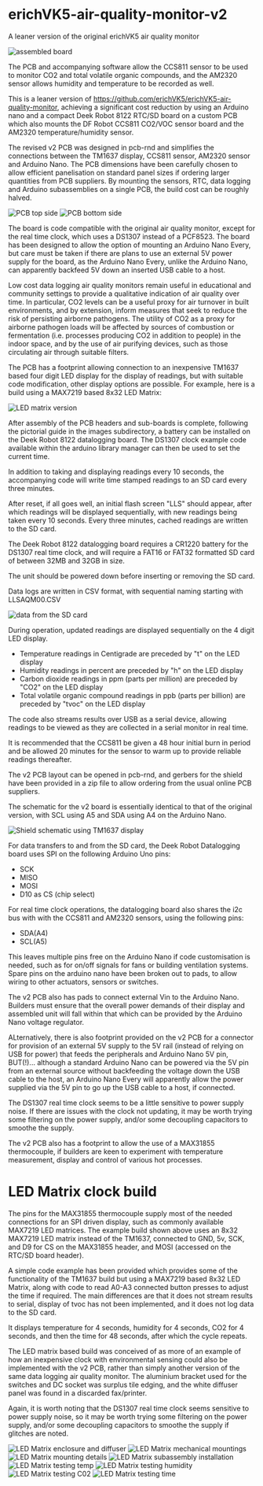 # erichVK5-air-quality-monitor-v2
A leaner version of the original erichVK5 air quality monitor

![assembled board](images/08-assembled-air-quality-monitor-v2.JPG)

The PCB and accompanying software allow the CCS811 sensor to be used to monitor CO2 and total volatile organic compounds, and the AM2320 sensor allows humidity and temperature to be recorded as well.

This is a leaner version of https://github.com/erichVK5/erichVK5-air-quality-monitor, achieving a significant cost reduction by using an Arduino nano and a compact Deek Robot 8122 RTC/SD board on a custom PCB which also mounts the DF Robot CCS811 CO2/VOC sensor board and the AM2320 temperature/humidity sensor. 

The revised v2 PCB was designed in pcb-rnd and simplifies the connections between the TM1637 display, CCS811 sensor, AM2320 sensor and Arduino Nano. The PCB dimensions have been carefully chosen to allow efficient panelisation on standard panel sizes if ordering larger quantities from PCB suppliers. By mounting the sensors, RTC, data logging and Arduino subassemblies on a single PCB, the build cost can be roughly halved. 

![PCB top side](images/PCB-top-side.JPG)
![PCB bottom side](images/PCB-bottom-side.JPG)

The board is code compatible with the original air quality monitor, except for the real time clock, which uses a DS1307 instead of a PCF8523. The board has been designed to allow the option of mounting an Arduino Nano Every, but care must be taken if there are plans to use an external 5V power supply for the board, as the Arduino Nano Every, unlike the Arduino Nano, can apparently backfeed 5V down an inserted USB cable to a host.

Low cost data logging air quality monitors remain useful in educational and community settings to provide a qualitative indication of air quality over time. In particular, CO2 levels can be a useful proxy for air turnover in built environments, and by extension, inform measures that seek to reduce the risk of persisting airborne pathogens. The utility of CO2 as a proxy for airborne pathogen loads will be affected by sources of combustion or fermentation (i.e. processes producing CO2 in addition to people) in the indoor space, and by the use of air purifying devices, such as those circulating air through suitable filters.

The PCB has a footprint allowing connection to an inexpensive TM1637 based four digit LED display for the display of readings, but with suitable code modification, other display options are possible. For example, here is a build using a MAX7219 based 8x32 LED Matrix:

![LED matrix version](images/009-LED-matrix-version-time.JPG)

After assembly of the PCB headers and sub-boards is complete, following the pictorial guide in the images subdirectory, a battery can be installed on the Deek Robot 8122 datalogging board. The DS1307 clock example code available within the arduino library manager can then be used to set the current time.

In addition to taking and displaying readings every 10 seconds, the accompanying code will write time stamped readings to an SD card every three minutes.

After reset, if all goes well, an initial flash screen "LLS" should appear, after which readings will be displayed sequentially, with new readings being taken every 10 seconds. Every three minutes, cached readings are written to the SD card.

The Deek Robot 8122 datalogging board requires a CR1220 battery for the DS1307 real time clock, and will require a FAT16 or FAT32 formatted SD card of between 32MB and 32GB in size.

The unit should be powered down before inserting or removing the SD card.

Data logs are written in CSV format, with sequential naming starting with LLSAQM00.CSV

![data from the SD card](images/LLS-data-analysis.jpg)

During operation, updated readings are displayed sequentially on the 4 digit LED display.

- Temperature readings in Centigrade are preceded by "t" on the LED display
- Humidity readings in percent are preceded by "h" on the LED display
- Carbon dioxide readings in ppm (parts per million) are preceded by "CO2" on the LED display
- Total volatile organic compound readings in ppb (parts per billion) are preceded by "tvoc" on the LED display

The code also streams results over USB as a serial device, allowing readings to be viewed as they are collected in a serial monitor in real time.

It is recommended that the CCS811 be given a 48 hour initial burn in period and be allowed 20 minutes for the sensor to warm up to provide reliable readings thereafter.

The v2 PCB layout can be opened in pcb-rnd, and gerbers for the shield have been provided in a zip file to allow ordering from the usual online PCB suppliers.

The schematic for the v2 board is essentially identical to that of the original version, with SCL using A5 and SDA using A4 on the Arduino Nano.

![Shield schematic using TM1637 display](images/LLS-shield-TM1637-schematic-v1.png)

For data transfers to and from the SD card, the Deek Robot Datalogging board uses SPI on the following Arduino Uno pins:

- SCK
- MISO
- MOSI
- D10 as CS (chip select)

For real time clock operations, the datalogging board also shares the i2c bus with with the CCS811 and AM2320 sensors, using the following pins:

- SDA(A4)
- SCL(A5)

This leaves multiple pins free on the Arduino Nano if code customisation is needed, such as for on/off signals for fans or building ventilation systems. Spare pins on the arduino nano have been broken out to pads, to allow wiring to other actuators, sensors or switches.

The v2 PCB also has pads to connect external Vin to the Arduino Nano. Builders must ensure that the overall power demands of their display and assembled unit will fall within that which can be provided by the Arduino Nano voltage regulator.

ALternatively, there is also footprint provided on the v2 PCB for a connector for provision of an external 5V supply to the 5V rail (instead of relying on USB for power) that feeds the peripherals and Arduino Nano 5V pin, BUT(!)... although a standard Arduino Nano can be powered via the 5V pin from an external source without backfeeding the voltage down the USB cable to the host, an Arduino Nano Every will apparently allow the power supplied via the 5V pin to go up the USB cable to a host, if connected.

The DS1307 real time clock seems to be a little sensitive to power supply noise. If there are issues with the clock not updating, it may be worth trying some filtering on the power supply, and/or some decoupling capacitors to smoothe the supply.

The v2 PCB also has a footprint to allow the use of a MAX31855 thermocouple, if builders are keen to experiment with temperature measurement, display and control of various hot processes.

# LED Matrix clock build

The pins for the MAX31855 thermocouple supply most of the needed connections for an SPI driven display, such as commonly available MAX7219 LED matrices. The example build shown above uses an 8x32 MAX7219 LED matrix instead of the TM1637, connected to GND, 5v, SCK, and D9 for CS on the MAX31855 header, and MOSI (accessed on the RTC/SD board header).

A simple code example has been provided which provides some of the functionality of the TM1637 build but using a MAX7219 based 8x32 LED Matrix, along with code to read A0-A3 connected button presses to adjust the time if required. The main differences are that it does not stream results to serial, display of tvoc has not been implemented, and it does not log data to the SD card.

It displays temperature for 4 seconds, humidity for 4 seconds, CO2 for 4 seconds, and then the time for 48 seconds, after which the cycle repeats.

The LED matrix based build was conceived of as more of an example of how an inexpensive clock with environmental sensing could also be implemented with the v2 PCB, rather than simply another version of the same data logging air quality monitor. The aluminium bracket used for the switches and DC socket was surplus tile edging, and the white diffuser panel was found in a discarded fax/printer.

Again, it is worth noting that the DS1307 real time clock seems sensitive to power supply noise, so it may be worth trying some filtering on the power supply, and/or some decoupling capacitors to smoothe the supply if glitches are noted.

![LED Matrix enclosure and diffuser](images/001-LED-matrix-enclosure-with-diffuser.JPG)
![LED Matrix mechanical mountings](images/002-LED-matrix-mechanical-mounting.JPG)
![LED Matrix mounting details](images/003-LED-matrix-mounting-details.JPG)
![LED Matrix subassembly installation](images/004-LED-matrix-version-subassembly-installation.JPG)
![LED Matrix testing temp](images/005-LED-matrix-version-testing-temp-shown.JPG)
![LED Matrix testing humidity](images/006-LED-matrix-version-testing-humidity-shown.JPG)
![LED Matrix testing C02](images/007-LED-matrix-version-testing-CO2-shown.JPG)
![LED Matrix testing time](images/008-LED-matrix-version-testing-time-shown.JPG)
